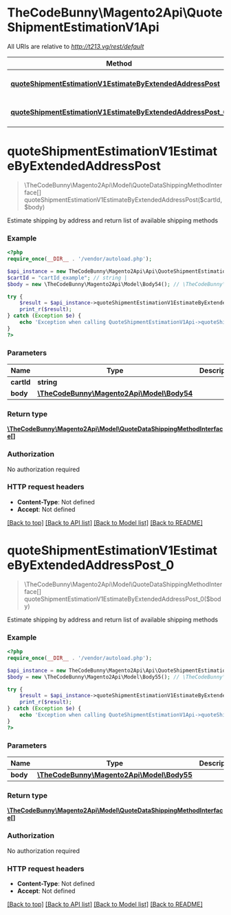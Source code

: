 # TheCodeBunny\Magento2Api\QuoteShipmentEstimationV1Api

All URIs are relative to *http://t213.vg/rest/default*

Method | HTTP request | Description
------------- | ------------- | -------------
[**quoteShipmentEstimationV1EstimateByExtendedAddressPost**](QuoteShipmentEstimationV1Api.md#quoteShipmentEstimationV1EstimateByExtendedAddressPost) | **POST** /V1/carts/{cartId}/estimate-shipping-methods | 
[**quoteShipmentEstimationV1EstimateByExtendedAddressPost_0**](QuoteShipmentEstimationV1Api.md#quoteShipmentEstimationV1EstimateByExtendedAddressPost_0) | **POST** /V1/carts/mine/estimate-shipping-methods | 


# **quoteShipmentEstimationV1EstimateByExtendedAddressPost**
> \TheCodeBunny\Magento2Api\Model\QuoteDataShippingMethodInterface[] quoteShipmentEstimationV1EstimateByExtendedAddressPost($cartId, $body)



Estimate shipping by address and return list of available shipping methods

### Example
```php
<?php
require_once(__DIR__ . '/vendor/autoload.php');

$api_instance = new TheCodeBunny\Magento2Api\Api\QuoteShipmentEstimationV1Api();
$cartId = "cartId_example"; // string | 
$body = new \TheCodeBunny\Magento2Api\Model\Body54(); // \TheCodeBunny\Magento2Api\Model\Body54 | 

try {
    $result = $api_instance->quoteShipmentEstimationV1EstimateByExtendedAddressPost($cartId, $body);
    print_r($result);
} catch (Exception $e) {
    echo 'Exception when calling QuoteShipmentEstimationV1Api->quoteShipmentEstimationV1EstimateByExtendedAddressPost: ', $e->getMessage(), PHP_EOL;
}
?>
```

### Parameters

Name | Type | Description  | Notes
------------- | ------------- | ------------- | -------------
 **cartId** | **string**|  |
 **body** | [**\TheCodeBunny\Magento2Api\Model\Body54**](../Model/\TheCodeBunny\Magento2Api\Model\Body54.md)|  | [optional]

### Return type

[**\TheCodeBunny\Magento2Api\Model\QuoteDataShippingMethodInterface[]**](../Model/QuoteDataShippingMethodInterface.md)

### Authorization

No authorization required

### HTTP request headers

 - **Content-Type**: Not defined
 - **Accept**: Not defined

[[Back to top]](#) [[Back to API list]](../../README.md#documentation-for-api-endpoints) [[Back to Model list]](../../README.md#documentation-for-models) [[Back to README]](../../README.md)

# **quoteShipmentEstimationV1EstimateByExtendedAddressPost_0**
> \TheCodeBunny\Magento2Api\Model\QuoteDataShippingMethodInterface[] quoteShipmentEstimationV1EstimateByExtendedAddressPost_0($body)



Estimate shipping by address and return list of available shipping methods

### Example
```php
<?php
require_once(__DIR__ . '/vendor/autoload.php');

$api_instance = new TheCodeBunny\Magento2Api\Api\QuoteShipmentEstimationV1Api();
$body = new \TheCodeBunny\Magento2Api\Model\Body55(); // \TheCodeBunny\Magento2Api\Model\Body55 | 

try {
    $result = $api_instance->quoteShipmentEstimationV1EstimateByExtendedAddressPost_0($body);
    print_r($result);
} catch (Exception $e) {
    echo 'Exception when calling QuoteShipmentEstimationV1Api->quoteShipmentEstimationV1EstimateByExtendedAddressPost_0: ', $e->getMessage(), PHP_EOL;
}
?>
```

### Parameters

Name | Type | Description  | Notes
------------- | ------------- | ------------- | -------------
 **body** | [**\TheCodeBunny\Magento2Api\Model\Body55**](../Model/\TheCodeBunny\Magento2Api\Model\Body55.md)|  | [optional]

### Return type

[**\TheCodeBunny\Magento2Api\Model\QuoteDataShippingMethodInterface[]**](../Model/QuoteDataShippingMethodInterface.md)

### Authorization

No authorization required

### HTTP request headers

 - **Content-Type**: Not defined
 - **Accept**: Not defined

[[Back to top]](#) [[Back to API list]](../../README.md#documentation-for-api-endpoints) [[Back to Model list]](../../README.md#documentation-for-models) [[Back to README]](../../README.md)

